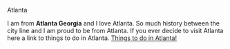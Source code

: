 Atlanta

I am from **Atlanta Georgia** and I love Atlanta. So much history between the city line and I am proud to be from Atlanta. If you ever decide to visit Atlanta here a link to things to do in Atlanta. [Things to do in Atlanta!](https://discoveratlanta.com/)

